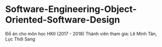 # Software-Engineering-Object-Oriented-Software-Design
Đồ án cho môn học HKII (2017 - 2018)
Thành viên tham gia: Lê Minh Tân, Lục Thới Sang

